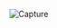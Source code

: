![Capture](https://user-images.githubusercontent.com/84089172/140607336-94e268dc-d95f-4f63-ac9d-cd43d4db2dee.PNG)
